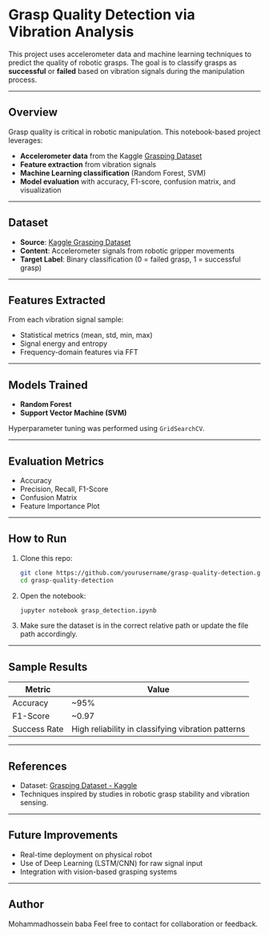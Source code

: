 # Grasp Quality Detection via Vibration Analysis

This project uses accelerometer data and machine learning techniques to predict the quality of robotic grasps. The goal is to classify grasps as **successful** or **failed** based on vibration signals during the manipulation process.

---

## Overview

Grasp quality is critical in robotic manipulation. This notebook-based project leverages:

- **Accelerometer data** from the Kaggle [Grasping Dataset](https://www.kaggle.com/datasets/ugocupcic/grasping-dataset)
- **Feature extraction** from vibration signals
- **Machine Learning classification** (Random Forest, SVM)
- **Model evaluation** with accuracy, F1-score, confusion matrix, and visualization

---

## Dataset

- **Source**: [Kaggle Grasping Dataset](https://www.kaggle.com/datasets/ugocupcic/grasping-dataset)
- **Content**: Accelerometer signals from robotic gripper movements
- **Target Label**: Binary classification (0 = failed grasp, 1 = successful grasp)

---

## Features Extracted

From each vibration signal sample:
- Statistical metrics (mean, std, min, max)
- Signal energy and entropy
- Frequency-domain features via FFT

---

## Models Trained

- **Random Forest**
- **Support Vector Machine (SVM)**

Hyperparameter tuning was performed using `GridSearchCV`.

---

## Evaluation Metrics

- Accuracy
- Precision, Recall, F1-Score
- Confusion Matrix
- Feature Importance Plot

---

## How to Run

1. Clone this repo:
   ```bash
   git clone https://github.com/yourusername/grasp-quality-detection.git
   cd grasp-quality-detection
   ```

2. Open the notebook:
   ```bash
   jupyter notebook grasp_detection.ipynb
   ```

3. Make sure the dataset is in the correct relative path or update the file path accordingly.

---

## Sample Results

| Metric      | Value |
|-------------|-------|
| Accuracy    | ~95%  |
| F1-Score    | ~0.97 |
| Success Rate| High reliability in classifying vibration patterns |

---

## References

- Dataset: [Grasping Dataset - Kaggle](https://www.kaggle.com/datasets/ugocupcic/grasping-dataset)
- Techniques inspired by studies in robotic grasp stability and vibration sensing.

---

## Future Improvements

- Real-time deployment on physical robot
- Use of Deep Learning (LSTM/CNN) for raw signal input
- Integration with vision-based grasping systems

---

## Author

Mohammadhossein baba
Feel free to contact for collaboration or feedback.
